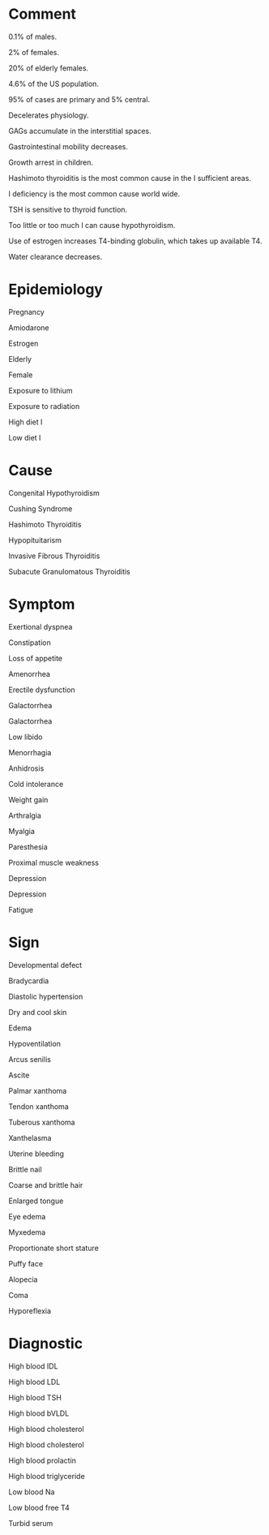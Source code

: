 # Comment

0.1% of males.

2% of females.

20% of elderly females.

4.6% of the US population.

95% of cases are primary and 5% central.

Decelerates physiology.

GAGs accumulate in the interstitial spaces.

Gastrointestinal mobility decreases.

Growth arrest in children.

Hashimoto thyroiditis is the most common cause in the I sufficient areas.

I deficiency is the most common cause world wide.

TSH is sensitive to thyroid function.

Too little or too much I can cause hypothyroidism.

Use of estrogen increases T4-binding globulin, which takes up available T4.

Water clearance decreases.

# Epidemiology

Pregnancy

Amiodarone

Estrogen

Elderly

Female

Exposure to lithium

Exposure to radiation

High diet I

Low diet I

# Cause

Congenital Hypothyroidism

Cushing Syndrome

Hashimoto Thyroiditis

Hypopituitarism

Invasive Fibrous Thyroiditis

Subacute Granulomatous Thyroiditis

# Symptom

Exertional dyspnea

Constipation

Loss of appetite

Amenorrhea

Erectile dysfunction

Galactorrhea

Galactorrhea

Low libido

Menorrhagia

Anhidrosis

Cold intolerance

Weight gain

Arthralgia

Myalgia

Paresthesia

Proximal muscle weakness

Depression

Depression

Fatigue

# Sign

Developmental defect

Bradycardia

Diastolic hypertension

Dry and cool skin

Edema

Hypoventilation

Arcus senilis

Ascite

Palmar xanthoma

Tendon xanthoma

Tuberous xanthoma

Xanthelasma

Uterine bleeding

Brittle nail

Coarse and brittle hair

Enlarged tongue

Eye edema

Myxedema

Proportionate short stature

Puffy face

Alopecia

Coma

Hyporeflexia

# Diagnostic

High blood IDL

High blood LDL

High blood TSH

High blood bVLDL

High blood cholesterol

High blood cholesterol

High blood prolactin

High blood triglyceride

Low blood Na

Low blood free T4

Turbid serum

